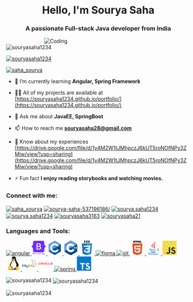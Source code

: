 <h1 align="center">Hello, I'm Sourya Saha</h1>
<h3 align="center">A passionate Full-stack Java developer from India</h3>

<img align="right" alt="Coding" width="400" src="https://user-images.githubusercontent.com/115187902/230700872-d5f44b85-56c7-4e27-80a4-6e2db901e60c.gif">
<p align="left"> <img src="https://komarev.com/ghpvc/?username=souryasaha1234&label=Profile%20views&color=0e75b6&style=flat" alt="souryasaha1234" /> </p>

<p align="left"> <a href="https://github.com/ryo-ma/github-profile-trophy"><img src="https://github-profile-trophy.vercel.app/?username=souryasaha1234" alt="souryasaha1234" /></a> </p>

<p align="left"> <a href="https://twitter.com/saha_sourya" target="blank"><img src="https://img.shields.io/twitter/follow/saha_sourya?logo=twitter&style=for-the-badge" alt="saha_sourya" /></a> </p>

- 🌱 I’m currently learning **Angular, Spring Framework**

- 👨‍💻 All of my projects are available at [https://souryasaha1234.github.io/portfolio/](https://souryasaha1234.github.io/portfolio/)

- 💬 Ask me about **JavaEE, SpringBoot**

- 📫 How to reach me **souryasaha28@gmail.com**

- 📄 Know about my experiences [https://drive.google.com/file/d/1y4M2W1tJMhpczJ6kUT5roNOfNPy3ZMiw/view?usp=sharing](https://drive.google.com/file/d/1y4M2W1tJMhpczJ6kUT5roNOfNPy3ZMiw/view?usp=sharing)

- ⚡ Fun fact **I enjoy reading storybooks and watching movies.**

<h3 align="left">Connect with me:</h3>
<p align="left">
<a href="https://twitter.com/saha_sourya" target="blank"><img align="center" src="https://raw.githubusercontent.com/rahuldkjain/github-profile-readme-generator/master/src/images/icons/Social/twitter.svg" alt="saha_sourya" height="30" width="40" /></a>
<a href="https://linkedin.com/in/sourya-saha-537196186/" target="blank"><img align="center" src="https://raw.githubusercontent.com/rahuldkjain/github-profile-readme-generator/master/src/images/icons/Social/linked-in-alt.svg" alt="sourya-saha-537196186/" height="30" width="40" /></a>
<a href="https://instagram.com/sourya.saha1234" target="blank"><img align="center" src="https://raw.githubusercontent.com/rahuldkjain/github-profile-readme-generator/master/src/images/icons/Social/instagram.svg" alt="sourya.saha1234" height="30" width="40" /></a>
<a href="https://www.facebook.com/sourya.saha1234/" target="blank"><img align="center" src="https://raw.githubusercontent.com/rahuldkjain/github-profile-readme-generator/master/src/images/icons/Social/facebook.svg" alt="sourya.saha1234" height="30" width="40" /></a>
<a href="https://www.youtube.com/@souryasaha3163" target="blank"><img align="center" src="https://raw.githubusercontent.com/rahuldkjain/github-profile-readme-generator/master/src/images/icons/Social/youtube.svg" alt="souryasaha3163" height="30" width="40" /></a>
<a href="https://auth.geeksforgeeks.org/user/souryasaha21" target="blank"><img align="center" src="https://raw.githubusercontent.com/rahuldkjain/github-profile-readme-generator/master/src/images/icons/Social/geeks-for-geeks.svg" alt="souryasaha21" height="30" width="40" /></a>
</p>

<h3 align="left">Languages and Tools:</h3>
<p align="left"> <a href="https://angular.io" target="_blank" rel="noreferrer"> <img src="https://angular.io/assets/images/logos/angular/angular.svg" alt="angular" width="40" height="40"/> </a> <a href="https://getbootstrap.com" target="_blank" rel="noreferrer"> <img src="https://raw.githubusercontent.com/devicons/devicon/master/icons/bootstrap/bootstrap-plain-wordmark.svg" alt="bootstrap" width="40" height="40"/> </a> <a href="https://www.cprogramming.com/" target="_blank" rel="noreferrer"> <img src="https://raw.githubusercontent.com/devicons/devicon/master/icons/c/c-original.svg" alt="c" width="40" height="40"/> </a> <a href="https://www.w3schools.com/cpp/" target="_blank" rel="noreferrer"> <img src="https://raw.githubusercontent.com/devicons/devicon/master/icons/cplusplus/cplusplus-original.svg" alt="cplusplus" width="40" height="40"/> </a> <a href="https://www.w3schools.com/css/" target="_blank" rel="noreferrer"> <img src="https://raw.githubusercontent.com/devicons/devicon/master/icons/css3/css3-original-wordmark.svg" alt="css3" width="40" height="40"/> </a> <a href="https://www.figma.com/" target="_blank" rel="noreferrer"> <img src="https://www.vectorlogo.zone/logos/figma/figma-icon.svg" alt="figma" width="40" height="40"/> </a> <a href="https://git-scm.com/" target="_blank" rel="noreferrer"> <img src="https://www.vectorlogo.zone/logos/git-scm/git-scm-icon.svg" alt="git" width="40" height="40"/> </a> <a href="https://www.w3.org/html/" target="_blank" rel="noreferrer"> <img src="https://raw.githubusercontent.com/devicons/devicon/master/icons/html5/html5-original-wordmark.svg" alt="html5" width="40" height="40"/> </a> <a href="https://www.java.com" target="_blank" rel="noreferrer"> <img src="https://raw.githubusercontent.com/devicons/devicon/master/icons/java/java-original.svg" alt="java" width="40" height="40"/> </a> <a href="https://developer.mozilla.org/en-US/docs/Web/JavaScript" target="_blank" rel="noreferrer"> <img src="https://raw.githubusercontent.com/devicons/devicon/master/icons/javascript/javascript-original.svg" alt="javascript" width="40" height="40"/> </a> <a href="https://www.linux.org/" target="_blank" rel="noreferrer"> <img src="https://raw.githubusercontent.com/devicons/devicon/master/icons/linux/linux-original.svg" alt="linux" width="40" height="40"/> </a> <a href="https://www.mysql.com/" target="_blank" rel="noreferrer"> <img src="https://raw.githubusercontent.com/devicons/devicon/master/icons/mysql/mysql-original-wordmark.svg" alt="mysql" width="40" height="40"/> </a> <a href="https://www.oracle.com/" target="_blank" rel="noreferrer"> <img src="https://raw.githubusercontent.com/devicons/devicon/master/icons/oracle/oracle-original.svg" alt="oracle" width="40" height="40"/> </a> <a href="https://spring.io/" target="_blank" rel="noreferrer"> <img src="https://www.vectorlogo.zone/logos/springio/springio-icon.svg" alt="spring" width="40" height="40"/> </a> <a href="https://www.typescriptlang.org/" target="_blank" rel="noreferrer"> <img src="https://raw.githubusercontent.com/devicons/devicon/master/icons/typescript/typescript-original.svg" alt="typescript" width="40" height="40"/> </a> </p>

<p><img align="left" src="https://github-readme-stats.vercel.app/api/top-langs?username=souryasaha1234&show_icons=true&locale=en&layout=compact" alt="souryasaha1234" /></p>

<p>&nbsp;<img align="center" src="https://github-readme-stats.vercel.app/api?username=souryasaha1234&show_icons=true&locale=en" alt="souryasaha1234" /></p>

<p><img align="center" src="https://github-readme-streak-stats.herokuapp.com/?user=souryasaha1234&" alt="souryasaha1234" /></p>
